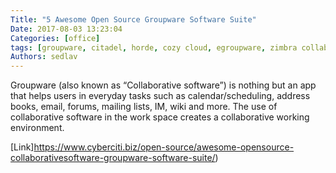 ```yaml
---
Title: "5 Awesome Open Source Groupware Software Suite"
Date: 2017-08-03 13:23:04
Categories: [office]
tags: [groupware, citadel, horde, cozy cloud, egroupware, zimbra collaboration]
Authors: sedlav
---
```


Groupware (also known as “Collaborative software”) is nothing but an app that helps users in everyday tasks such as calendar/scheduling, address books, email, forums, mailing lists, IM, wiki and more. The use of collaborative software in the work space creates a collaborative working environment.

[Link]https://www.cyberciti.biz/open-source/awesome-opensource-collaborativesoftware-groupware-software-suite/)
